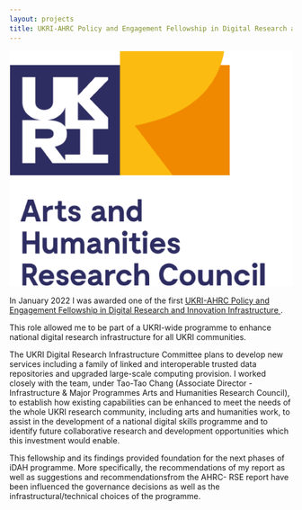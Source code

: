 ```yaml
---
layout: projects
title: UKRI-AHRC Policy and Engagement Fellowship in Digital Research and Innovation Infrastructure
---
```


<a href="https://www.ukri.org/councils/ahrc/"><img src="../images/ahrc.jpg" width="800"/></a>


In January 2022 I was awarded one of the first <a href= "https://www.sussex.ac.uk/broadcast/read/57304"> UKRI-AHRC Policy and Engagement Fellowship in Digital Research and Innovation Infrastructure </a>.

This role allowed me to be part of a UKRI-wide programme to enhance national digital research infrastructure for all UKRI communities.

The UKRI Digital Research Infrastructure Committee plans to develop new services including a family of linked and interoperable trusted data repositories and upgraded large-scale computing provision. I worked closely with the team, under Tao-Tao Chang (Associate Director - Infrastructure & Major Programmes
Arts and Humanities Research Council), to establish how existing capabilities can be enhanced to meet the needs of the whole UKRI research community, including arts and humanities work, to assist in the development of a national digital skills programme and to identify future collaborative research and development opportunities which this investment would enable.

This fellowship and its findings provided foundation for the next phases of iDAH programme. More specifically, the recommendations of my report as well as suggestions and recommendationsfrom the AHRC- RSE report have been influenced the governance decisions as well as the infrastructural/technical choices of the programme.
